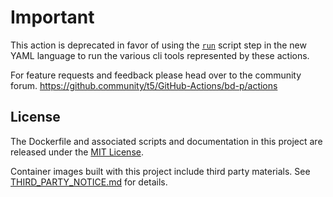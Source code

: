 # Important

This action is deprecated in favor of using the [`run`](https://help.github.com/en/articles/workflow-syntax-for-github-actions#jobsjob_idstepsrun) script step in the new YAML language to run the various cli tools represented by these actions. 

For feature requests and feedback please head over to the community forum. https://github.community/t5/GitHub-Actions/bd-p/actions

## License

The Dockerfile and associated scripts and documentation in this project are released under the [MIT License](LICENSE).

Container images built with this project include third party materials. See [THIRD_PARTY_NOTICE.md](THIRD_PARTY_NOTICE.md) for details.
